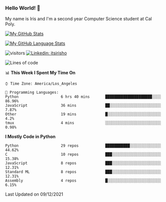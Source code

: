 ### Hello World! 👋

My name is Iris and I'm a second year Computer Science student at Cal Poly. 


[![My GitHub Stats](https://github-readme-stats.vercel.app/api?username=sleepyStick&show_icons=true&&count_private=true&include_all_commits=true&theme=buefy)]()

[![My GitHub Language Stats](https://github-readme-stats.vercel.app/api/top-langs/?username=sleepyStick&langs_count=5&theme=buefy)]()

![visitors](https://visitor-badge.glitch.me/badge?page_id=sleepyStick.sleepyStick)
[![Linkedin: itsirisho](https://img.shields.io/badge/-itsirisho-informational?style=flat-square&logo=Linkedin&logoColor=white&link=https://www.linkedin.com/in/itsirisho/)](https://www.linkedin.com/in/itsirisho/)

<!--START_SECTION:waka-->
![Lines of code](https://img.shields.io/badge/From%20Hello%20World%20I%27ve%20Written-13%20Million%20lines%20of%20code-blue)

📊 **This Week I Spent My Time On** 

```text
⌚︎ Time Zone: America/Los_Angeles

💬 Programming Languages: 
Python                   6 hrs 40 mins       █████████████████████░░░░   86.96% 
JavaScript               36 mins             ██░░░░░░░░░░░░░░░░░░░░░░░   7.87% 
Other                    19 mins             █░░░░░░░░░░░░░░░░░░░░░░░░   4.2% 
tmux                     4 mins              ░░░░░░░░░░░░░░░░░░░░░░░░░   0.98%

```

**I Mostly Code in Python** 

```text
Python                   29 repos            ███████████░░░░░░░░░░░░░░   44.62% 
C                        10 repos            ███░░░░░░░░░░░░░░░░░░░░░░   15.38% 
JavaScript               8 repos             ███░░░░░░░░░░░░░░░░░░░░░░   12.31% 
Standard ML              8 repos             ███░░░░░░░░░░░░░░░░░░░░░░   12.31% 
Assembly                 4 repos             █░░░░░░░░░░░░░░░░░░░░░░░░   6.15%

```



 Last Updated on 09/12/2021
<!--END_SECTION:waka-->

<!--
**konanyuta/konanyuta** is a ✨ _special_ ✨ repository because its `README.md` (this file) appears on your GitHub profile.

Here are some ideas to get you started:

- 🔭 I’m currently working on ...
- 🌱 I’m currently learning ...
- 👯 I’m looking to collaborate on ...
- 🤔 I’m looking for help with ...
- 💬 Ask me about ...
- 📫 How to reach me: ...
- 😄 Pronouns: ...
- ⚡ Fun fact: ...
-->
